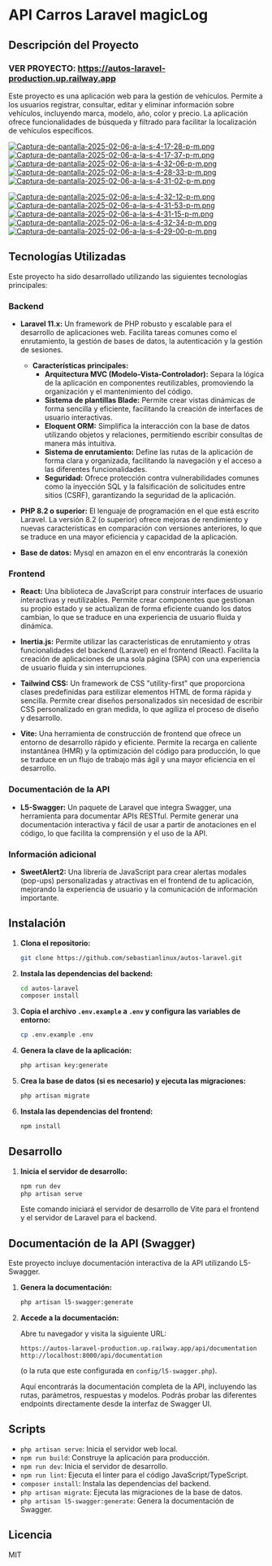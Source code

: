 # API Carros Laravel magicLog

## Descripción del Proyecto

### VER PROYECTO: https://autos-laravel-production.up.railway.app

Este proyecto es una aplicación web para la gestión de vehículos. Permite a los usuarios registrar, consultar, editar y eliminar información sobre vehículos, incluyendo marca, modelo, año, color y precio. La aplicación ofrece funcionalidades de búsqueda y filtrado para facilitar la localización de vehículos específicos.

[![Captura-de-pantalla-2025-02-06-a-la-s-4-17-28-p-m.png](https://i.postimg.cc/Nfb7rKXt/Captura-de-pantalla-2025-02-06-a-la-s-4-17-28-p-m.png)](https://postimg.cc/GH8sWhzg)
[![Captura-de-pantalla-2025-02-06-a-la-s-4-17-37-p-m.png](https://i.postimg.cc/rwmGGqGr/Captura-de-pantalla-2025-02-06-a-la-s-4-17-37-p-m.png)](https://postimg.cc/4mDhskSf)
[![Captura-de-pantalla-2025-02-06-a-la-s-4-32-06-p-m.png](https://i.postimg.cc/pdr0dDc3/Captura-de-pantalla-2025-02-06-a-la-s-4-32-06-p-m.png)](https://postimg.cc/f34720Nv)
[![Captura-de-pantalla-2025-02-06-a-la-s-4-28-33-p-m.png](https://i.postimg.cc/d326fnDZ/Captura-de-pantalla-2025-02-06-a-la-s-4-28-33-p-m.png)](https://postimg.cc/fSbYtccM)
[![Captura-de-pantalla-2025-02-06-a-la-s-4-31-02-p-m.png](https://i.postimg.cc/pLXC0fvy/Captura-de-pantalla-2025-02-06-a-la-s-4-31-02-p-m.png)](https://postimg.cc/9rKy0qrj)

[![Captura-de-pantalla-2025-02-06-a-la-s-4-32-12-p-m.png](https://i.postimg.cc/rpHfRKvs/Captura-de-pantalla-2025-02-06-a-la-s-4-32-12-p-m.png)](https://postimg.cc/WDMGQbpc)
[![Captura-de-pantalla-2025-02-06-a-la-s-4-31-53-p-m.png](https://i.postimg.cc/2SzcspQk/Captura-de-pantalla-2025-02-06-a-la-s-4-31-53-p-m.png)](https://postimg.cc/Tp4Jb4NF)
[![Captura-de-pantalla-2025-02-06-a-la-s-4-31-15-p-m.png](https://i.postimg.cc/15KMcWLL/Captura-de-pantalla-2025-02-06-a-la-s-4-31-15-p-m.png)](https://postimg.cc/RNNcvTCR)
[![Captura-de-pantalla-2025-02-06-a-la-s-4-32-34-p-m.png](https://i.postimg.cc/bw3C86gQ/Captura-de-pantalla-2025-02-06-a-la-s-4-32-34-p-m.png)](https://postimg.cc/75JMnnp6)
[![Captura-de-pantalla-2025-02-06-a-la-s-4-29-00-p-m.png](https://i.postimg.cc/RVmXtrb7/Captura-de-pantalla-2025-02-06-a-la-s-4-29-00-p-m.png)](https://postimg.cc/qgmsfFrq)


## Tecnologías Utilizadas

Este proyecto ha sido desarrollado utilizando las siguientes tecnologías principales:

### Backend

*   **Laravel 11.x:** Un framework de PHP robusto y escalable para el desarrollo de aplicaciones web. Facilita tareas comunes como el enrutamiento, la gestión de bases de datos, la autenticación y la gestión de sesiones.

    *   **Características principales:**
        *   **Arquitectura MVC (Modelo-Vista-Controlador):** Separa la lógica de la aplicación en componentes reutilizables, promoviendo la organización y el mantenimiento del código.
        *   **Sistema de plantillas Blade:** Permite crear vistas dinámicas de forma sencilla y eficiente, facilitando la creación de interfaces de usuario interactivas.
        *   **Eloquent ORM:** Simplifica la interacción con la base de datos utilizando objetos y relaciones, permitiendo escribir consultas de manera más intuitiva.
        *   **Sistema de enrutamiento:** Define las rutas de la aplicación de forma clara y organizada, facilitando la navegación y el acceso a las diferentes funcionalidades.
        *   **Seguridad:** Ofrece protección contra vulnerabilidades comunes como la inyección SQL y la falsificación de solicitudes entre sitios (CSRF), garantizando la seguridad de la aplicación.

*   **PHP 8.2 o superior:** El lenguaje de programación en el que está escrito Laravel. La versión 8.2 (o superior) ofrece mejoras de rendimiento y nuevas características en comparación con versiones anteriores, lo que se traduce en una mayor eficiencia y capacidad de la aplicación.

*   **Base de datos:** Mysql en amazon en el env encontrarás la conexión

### Frontend

*   **React:** Una biblioteca de JavaScript para construir interfaces de usuario interactivas y reutilizables. Permite crear componentes que gestionan su propio estado y se actualizan de forma eficiente cuando los datos cambian, lo que se traduce en una experiencia de usuario fluida y dinámica.

*   **Inertia.js:** Permite utilizar las características de enrutamiento y otras funcionalidades del backend (Laravel) en el frontend (React). Facilita la creación de aplicaciones de una sola página (SPA) con una experiencia de usuario fluida y sin interrupciones.

*   **Tailwind CSS:** Un framework de CSS "utility-first" que proporciona clases predefinidas para estilizar elementos HTML de forma rápida y sencilla. Permite crear diseños personalizados sin necesidad de escribir CSS personalizado en gran medida, lo que agiliza el proceso de diseño y desarrollo.

*   **Vite:** Una herramienta de construcción de frontend que ofrece un entorno de desarrollo rápido y eficiente. Permite la recarga en caliente instantánea (HMR) y la optimización del código para producción, lo que se traduce en un flujo de trabajo más ágil y una mayor eficiencia en el desarrollo.

### Documentación de la API

*   **L5-Swagger:** Un paquete de Laravel que integra Swagger, una herramienta para documentar APIs RESTful. Permite generar una documentación interactiva y fácil de usar a partir de anotaciones en el código, lo que facilita la comprensión y el uso de la API.

### Información adicional

*   **SweetAlert2:** Una librería de JavaScript para crear alertas modales (pop-ups) personalizadas y atractivas en el frontend de tu aplicación, mejorando la experiencia de usuario y la comunicación de información importante.

## Instalación

1.  **Clona el repositorio:**

    ```bash
    git clone https://github.com/sebastianlinux/autos-laravel.git
    ```

2.  **Instala las dependencias del backend:**

    ```bash
    cd autos-laravel
    composer install
    ```

3.  **Copia el archivo `.env.example` a `.env` y configura las variables de entorno:**

    ```bash
    cp .env.example .env
    ```

4.  **Genera la clave de la aplicación:**

    ```bash
    php artisan key:generate
    ```

5.  **Crea la base de datos (si es necesario) y ejecuta las migraciones:**

    ```bash
    php artisan migrate
    ```

6.  **Instala las dependencias del frontend:**

    ```bash
    npm install
    ```

## Desarrollo

1.  **Inicia el servidor de desarrollo:**

    ```bash
    npm run dev
    php artisan serve
    ```

    Este comando iniciará el servidor de desarrollo de Vite para el frontend y el servidor de Laravel para el backend.

## Documentación de la API (Swagger)

Este proyecto incluye documentación interactiva de la API utilizando L5-Swagger.

1.  **Genera la documentación:**

    ```bash
    php artisan l5-swagger:generate
    ```

2.  **Accede a la documentación:**

    Abre tu navegador y visita la siguiente URL:

    ```
    https://autos-laravel-production.up.railway.app/api/documentation
    http://localhost:8000/api/documentation
    ```

    (o la ruta que este configurada en `config/l5-swagger.php`).

    Aquí encontrarás la documentación completa de la API, incluyendo las rutas, parámetros, respuestas y modelos.  Podrás probar las diferentes endpoints directamente desde la interfaz de Swagger UI.

## Scripts

*   `php artisan serve`: Inicia el servidor web local.
*   `npm run build`: Construye la aplicación para producción.
*   `npm run dev`: Inicia el servidor de desarrollo.
*   `npm run lint`: Ejecuta el linter para el código JavaScript/TypeScript.
*   `composer install`: Instala las dependencias del backend.
*   `php artisan migrate`: Ejecuta las migraciones de la base de datos.
*   `php artisan l5-swagger:generate`: Genera la documentación de Swagger.


## Licencia
MIT